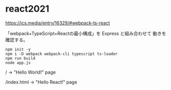 # react2021

https://ics.media/entry/16329/#webpack-ts-react

「webpack+TypeScript+Reactの最小構成」を Express と組み合わせて
動きを確認する。

```
npm init -y
npm i -D webpack webpack-cli typescript ts-loader
npm run build
node app.js
```

/           -> "Hello World!" page

/index.html -> "Hello React!" page
